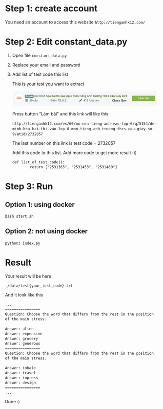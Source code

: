 # Step 1: create account

You need an account to access this website
`http://tienganhk12.com/`

# Step 2: Edit constant_data.py

1.  Open file `constant_data.py`
2.  Replace your email and password
3.  Add list of test code this list

    This is your test you want to extract

    ![Screenshot](image/image1.png "example")

    Press button "Làm bài" and this link will like this

    `http://tienganhk12.com/ex/60/on-nen-tieng-anh-vao-lop-6/q/5154/de-minh-hoa-bai-thi-vao-lop-6-mon-tieng-anh-truong-thcs-cau-giay-so-9/atid/2732057`

    The last number on this link is test code = 2732057

    Add this code to this list. Add more code to get more result :))

        def list_of_test_code():
                return ["2531365", "2531453", "2531460"]

# Step 3: Run

## Option 1: using docker

    bash start.sh

## Option 2: not using docker

    python3 index.py

# Result

Your result will be here

    ./data/test{your_test_code}.txt

And it look like this

    ...
    ================
    Question: Choose the word that differs from the rest in the position of the main stress.

    Answer: alien
    Answer: expensive
    Answer: grocery
    Answer: generous
    ================
    Question: Choose the word that differs from the rest in the position of the main stress.

    Answer: inhale
    Answer: travel
    Answer: impress
    Answer: design
    ================
    ...

Done :)